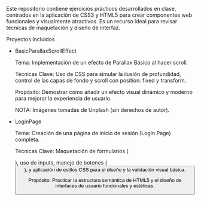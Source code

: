 
Este repositorio contiene ejercicios prácticos desarrollados en clase, centrados en la aplicación de CSS3 y HTML5 para crear componentes web funcionales y visualmente atractivos. Es un recurso ideal para revisar técnicas de maquetación y diseño de interfaz.

Proyectos Incluidos

* BasicParallaxScrollEffect

    Tema: Implementación de un efecto de Parallax Básico al hacer scroll.

    Técnicas Clave: Uso de CSS para simular la ilusión de profundidad, control de las capas de fondo y scroll con position: fixed y transform.

    Propósito: Demostrar cómo añadir un efecto visual dinámico y moderno para mejorar la experiencia de usuario.

    NOTA: Imágenes tomadas de Unplash (sin derechos de autor).


* LoginPage

    Tema: Creación de una página de inicio de sesión (Login Page) completa.

    Técnicas Clave: Maquetación de formularios (<form>), uso de inputs, manejo de botones (<button>), y aplicación de estilos CSS para el diseño y la validación visual básica.

    Propósito: Practicar la estructura semántica de HTML5 y el diseño de interfaces de usuario funcionales y estéticas.
